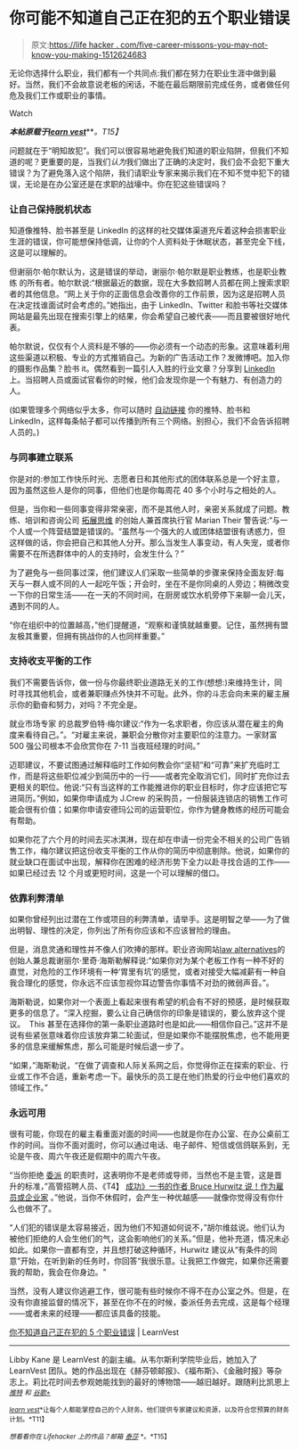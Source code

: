 # 你可能不知道自己正在犯的五个职业错误

> 原文:[https://life hacker . com/five-career-missons-you-may-not-know-you-making-1512624683](https://lifehacker.com/five-career-mistakes-you-might-not-know-youre-making-1512624683)

无论你选择什么职业，我们都有一个共同点:我们都在努力在职业生涯中做到最好。当然，我们不会故意说老板的闲话，不能在最后期限前完成任务，或者做任何危及我们工作或职业的事情。

Watch

***本帖原载于***[***learn vest***](http://www.learnvest.com/2014/01/career-mistakes-not-to-make/)***。*T15】**

问题就在于“明知故犯”。我们可以很容易地避免我们知道的职业陷阱，但我们不知道的呢？更重要的是，当我们*认为*我们做出了正确的决定时，我们会不会犯下重大错误？为了避免落入这个陷阱，我们请职业专家来揭示我们在不知不觉中犯下的错误，无论是在办公室还是在求职的战壕中。你在犯这些错误吗？

### 让自己保持脱机状态

知道像推特、脸书甚至是 LinkedIn 的这样的社交媒体渠道充斥着这种会损害职业生涯的错误，你可能想保持低调，让你的个人资料处于休眠状态，甚至完全下线，这是可以理解的。

但谢丽尔·帕尔默认为，这是错误的举动，谢丽尔·帕尔默是职业教练，也是职业教练 的所有者。帕尔默说:“根据最近的数据，现在大多数招聘人员都在网上搜索求职者的其他信息。“网上关于你的正面信息会改善你的工作前景，因为这是招聘人员在决定找谁面试时会考虑的。”她指出，由于 LinkedIn、Twitter 和脸书等社交媒体网站是最先出现在搜索引擎上的结果，你会希望自己被代表——而且要被很好地代表。

帕尔默说，仅仅有个人资料是不够的——你必须有一个动态的形象。这意味着利用这些渠道以积极、专业的方式推销自己。为新的广告活动工作？发微博吧。加入你的摄影作品集？脸书 it。偶然看到一篇引人入胜的行业文章？分享到 [LinkedIn](https://lifehacker.com/how-can-i-make-linkedin-more-useful-in-landing-a-job-1066870899) 上。当招聘人员或面试官看你的时候，他们会发现你是一个有魅力、有创造力的人。

(如果管理多个网络似乎太多，你可以随时 [自动链接](http://smallbusiness.chron.com/facebook-twitter-linkedin-52410.html) 你的推特、脸书和 LinkedIn，这样每条帖子都可以传播到所有三个网络。别担心，我们不会告诉招聘人员的。)

### 与同事建立联系

你是对的:参加工作快乐时光、志愿者日和其他形式的团体联系总是一个好主意，因为虽然这些人是你的同事，但他们也是你每周花 40 多个小时与之相处的人。

但是，当你和一些同事变得非常亲密，而不是其他人时，亲密关系就成了问题。教练、培训和咨询公司 [拓展思维](http://xtho.com/) 的创始人兼首席执行官 Marian Their 警告说:“与一个人或一个阵营结盟是错误的。“虽然与一个强大的人或团体结盟很有诱惑力，但这样做的话，你会把自己和其他人分开。那么当发生人事变动，有人失宠，或者你需要不在所选群体中的人的支持时，会发生什么？”

为了避免与一些同事过深，他们建议人们采取一些简单的步骤来保持全面友好:每天与一群人或不同的人一起吃午饭；开会时，坐在不是你同桌的人旁边；稍微改变一下你的日常生活——在一天的不同时间，在厨房或饮水机旁停下来聊一会儿天，遇到不同的人。

“你在组织中的位置越高，”他们提醒道，“观察和谨慎就越重要。记住，虽然拥有盟友极其重要，但拥有挑战你的人也同样重要。”

### 支持收支平衡的工作

我们不需要告诉你，做一份与你最终职业道路无关的工作(想想:)来维持生计，同时寻找其他机会，或者兼职赚点外快并不可耻。此外，你的斗志会向未来的雇主展示你的勤奋和努力，对吗？不完全是。

就业市场专家 的总裁罗伯特·梅尔建议:“作为一名求职者，你应该从潜在雇主的角度来看待自己。”。“对雇主来说，兼职会分散你对主要职位的注意力。一家财富 500 强公司根本不会欣赏你在 7-11 当夜班经理的时间。”

迈耶建议，不要试图通过解释临时工作如何教会你“坚韧”和“可靠”来扩充临时工作，而是将这些职位减少到简历中的一行——或者完全取消它们，同时扩充你过去更相关的职位。他说:“只有当这样的工作能推进你的职业目标时，你才应该把它写进简历。”例如，如果你申请成为 J.Crew 的采购员，一份服装连锁店的销售工作可能会很有价值；如果你申请安德玛公司的运营职位，你作为健身教练的经历可能会有帮助。

如果你花了六个月的时间去买冰淇淋，现在却在申请一份完全不相关的公司广告销售工作，梅尔建议把这份收支平衡的工作从你的简历中彻底剔除。他说，如果你的就业缺口在面试中出现，解释你在困难的经济形势下全力以赴寻找合适的工作——如果已经过去 12 个月或更短时间，这是一个可以理解的借口。

### 依靠利弊清单

如果你曾经列出过潜在工作或项目的利弊清单，请举手。这是明智之举——为了做出明智、理性的决定，你列出了所有你应该和不应该冒险的理由。

但是，消息灵通和理性并不像人们吹捧的那样。职业咨询网站[law alternatives](http://lawternatives.blogspot.com/)的创始人兼总裁谢丽尔·里奇·海斯勒解释说:“如果你对为某个老板工作有一种不好的直觉，对危险的工作环境有一种‘胃里有坑’的感觉，或者对接受大幅减薪有一种自我合理化的感觉，你永远不应该忽视你耳边警告你事情不对劲的微弱声音。”。

海斯勒说，如果你对一个表面上看起来很有希望的机会有不好的预感，是时候获取更多的信息了。“深入挖掘，要么让自己确信你的印象是错误的，要么放弃这个提议。  This 甚至在选择你的第一条职业道路时也是如此——相信你自己。”这并不是说有些紧张意味着你应该放弃第二轮面试，但是如果你不能摆脱焦虑，也不能用更多的信息来缓解焦虑，那么可能是时候后退一步了。

“如果，”海斯勒说，“在做了调查和人际关系网之后，你觉得你正在探索的职业、行业或工作不合适，重新考虑一下。最快乐的员工是在他们热爱的行业中他们喜欢的领域工作。”

### 永远可用

很有可能，你现在的雇主看重面对面的时间——也就是你在办公室、在办公桌前工作的时间。当你不面对面时，你可以通过电话、电子邮件、短信或信鸽联系到，无论是午夜、周六午夜还是假期中的周六午夜。

“当你拒绝 [委派](https://lifehacker.com/how-to-get-more-involved-at-the-office-without-taking-1148891595) 的职责时，这表明你不是老师或导师，当然也不是主管，这是晋升的标准，”高管招聘人员、《T4】 [成功》一书的作者 Bruce Hurwitz 说！作为雇员或企业家](http://www.fishhookbooks.com/success---as-employee-or-entrepreneur.html) 。”他说，当你不休假时，会产生一种优越感——就像你觉得没有你什么也做不了。

“人们犯的错误是太容易接近，因为他们不知道如何说不，”胡尔维兹说。他们认为被他们拒绝的人会生他们的气，这会影响他们的关系。”但是，他补充道，情况未必如此。如果你一直都有空，并且想打破这种循环，Hurwitz 建议从“有条件的同意”开始，在听到新的任务时，你回答“我很乐意。让我把工作做完，如果你还需要我的帮助，我会在你身边。"

当然，没有人建议你逃避工作，很可能有些时候你不得不在办公室之外。但是，在没有你直接监督的情况下，甚至在你不在的时候，委派任务去完成，这是每个经理——或者未来的经理——都应该具备的技能。

[你不知道自己正在犯的 5 个职业错误](http://www.learnvest.com/2014/01/career-mistakes-not-to-make/) | LearnVest

* * *

Libby Kane 是 LearnVest 的副主编。从韦尔斯利学院毕业后，她加入了 LearnVest 团队。她的作品出现在《赫芬顿邮报》、《福布斯》、《金融时报》等杂志上。莉比花时间去参观她能找到的最好的博物馆——越旧越好。跟随利比凯恩上 [<small>*推特*</small>](http://www.twitter.com/LibbyKane) <small>*和*</small> [<small>*谷歌+*</small>](https://plus.google.com/u/0/109539035139636872319/posts)

[<small>*learn vest*</small>](https://www.learnvest.com/)<small>*让每个人都能掌控自己的个人财务。他们提供专家建议和资源，以及符合您预算的财务计划。*T11】</small>

<small>*想看看你在 Lifehacker 上的作品？邮箱*</small> [<small>*泰莎*</small>](https://mail.google.com/mail/?view=cm&fs=1&tf=1&to=tessa@lifehacker.com) <small>*。*T15】</small>